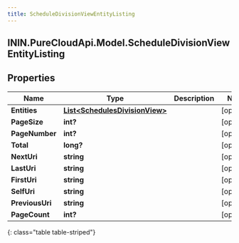 ```yaml
---
title: ScheduleDivisionViewEntityListing
---
```

## ININ.PureCloudApi.Model.ScheduleDivisionViewEntityListing

## Properties

|Name | Type | Description | Notes|
|------------ | ------------- | ------------- | -------------|
| **Entities** | [**List&lt;SchedulesDivisionView&gt;**](SchedulesDivisionView.html) |  | [optional] |
| **PageSize** | **int?** |  | [optional] |
| **PageNumber** | **int?** |  | [optional] |
| **Total** | **long?** |  | [optional] |
| **NextUri** | **string** |  | [optional] |
| **LastUri** | **string** |  | [optional] |
| **FirstUri** | **string** |  | [optional] |
| **SelfUri** | **string** |  | [optional] |
| **PreviousUri** | **string** |  | [optional] |
| **PageCount** | **int?** |  | [optional] |
{: class="table table-striped"}


